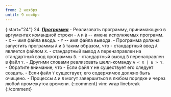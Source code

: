 ```yaml
---
from: 2 ноября
until: 9 ноября
---
```

{:start="24"}
24. [***Программа***](../programs)
    - Реализовать программу, принимающую в аргументах командной строки
        - `A` и `B` -- имена исполняемых программ.
        - `X` -- имя файла ввода.
        - `Y` -- имя файла вывода.
    - Программа должна запустить программы `A` и `B` таким образом, что
        - стандартный ввод `A` является файлом `X`.
        - стандартный вывод `A` перенаправлен на стандартный ввод программы `B`.
        - стандартный вывод `B` перенаправлен в файл `Y`.
    - Другими словами реализовать шелл-команду `A < X | B > Y`.
    - Обратите внимание, что
        - Если файл `Y` не существует его следует создать.
        - Если файл `Y` существует, его содержимое должно быть очищено.
        - Процессы `A` и `B` могут завершиться в любом порядке и через любой промежуток времени.
{::comment}
vim: wrap linebreak
{:/comment}
